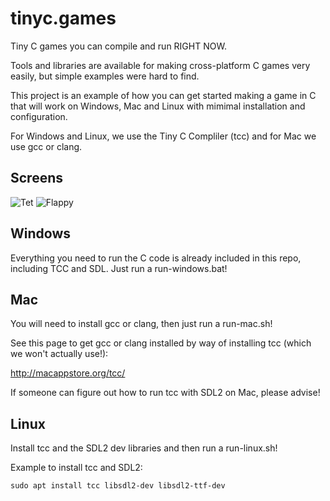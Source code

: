 # tinyc.games
Tiny C games you can compile and run RIGHT NOW.

Tools and libraries are available for making cross-platform C games very easily, but simple examples were hard to find.

This project is an example of how you can get started making a game in C that will work on Windows, Mac and Linux with mimimal installation and configuration.

For Windows and Linux, we use the Tiny C Compliler (tcc) and for Mac we use gcc or clang.

## Screens

![Tet](https://raw.githubusercontent.com/superjer/tinyc.games/gh-pages/images/tet-tiny.png)
![Flappy](https://raw.githubusercontent.com/superjer/tinyc.games/gh-pages/images/flappy-tiny.png)

## Windows
Everything you need to run the C code is already included in this repo, including TCC and SDL. Just run a run-windows.bat!

## Mac
You will need to install gcc or clang, then just run a run-mac.sh!

See this page to get gcc or clang installed by way of installing tcc (which we won't actually use!):

http://macappstore.org/tcc/

If someone can figure out how to run tcc with SDL2 on Mac, please advise!

## Linux
Install tcc and the SDL2 dev libraries and then run a run-linux.sh!

Example to install tcc and SDL2:

    sudo apt install tcc libsdl2-dev libsdl2-ttf-dev
